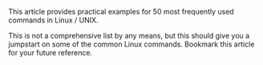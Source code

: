 This article provides practical examples for 50 most frequently used commands in Linux / UNIX.

This is not a comprehensive list by any means, but this should give you a jumpstart on some of the common Linux commands. Bookmark this article for your future reference.
